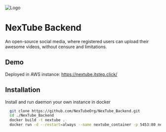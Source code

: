 ![Logo](https://nextube.itstep.click/assets/logo-8d85db41.svg)


# NexTube Backend

An open-source social media, where registered users can upload their awesome videos, without censure and limitations.
## Demo

Deployed in AWS instance: 
https://nextube.itstep.click/


## Installation

Install and run daemon your own instance in docker

```bash
  git clone https://github.com/NexTubeOrg/NexTube_Backend.git
  cd ./NexTube_Backend
  docker build -t nextube .
  docker run -d --restart=always --name nextube_container -p 5453:80 nextube
```
    
